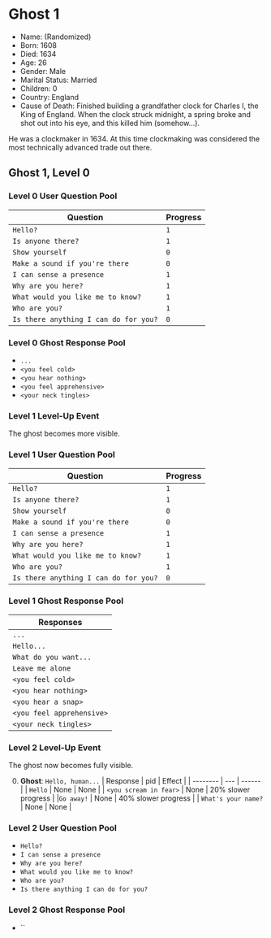 # Ghost 1
- Name: (Randomized)
- Born: 1608
- Died: 1634
- Age: 26
- Gender: Male
- Marital Status: Married
- Children: 0
- Country: England
- Cause of Death: Finished building a grandfather clock for Charles I, the King of England. When the clock struck midnight, a spring broke and shot out into his eye, and this killed him (somehow...). 

He was a clockmaker in 1634. At this time clockmaking was considered the most technically advanced trade out there.

## Ghost 1, Level 0

### Level 0 User Question Pool
| Question | Progress |
| -------- | -------- |
| `Hello?` | `1`     |
| `Is anyone there?` | `1` |
| `Show yourself` | `0` |
| `Make a sound if you're there` | `0` |
| `I can sense a presence` | `1` |
| `Why are you here?` | `1` |
| `What would you like me to know?` | `1` |
| `Who are you?` | `1` |
| `Is there anything I can do for you?` | `0` |

### Level 0 Ghost Response Pool
- `...`
- `<you feel cold>`
- `<you hear nothing>`
- `<you feel apprehensive>`
- `<your neck tingles>`

### Level 1 Level-Up Event
The ghost becomes more visible.

### Level 1 User Question Pool
| Question | Progress |
| -------- | -------- |
| `Hello?` | `1`     |
| `Is anyone there?` | `1` |
| `Show yourself` | `0` |
| `Make a sound if you're there` | `0` |
| `I can sense a presence` | `1` |
| `Why are you here?` | `1` |
| `What would you like me to know?` | `1` |
| `Who are you?` | `1` |
| `Is there anything I can do for you?` | `0` |

### Level 1 Ghost Response Pool
| Responses |
| --------- |
|`...` |
| `Hello...` |
| `What do you want...` |
| `Leave me alone` |
| `<you feel cold>` |
| `<you hear nothing>` |
| `<you hear a snap>` |
| `<you feel apprehensive>` |
| `<your neck tingles>` |

### Level 2 Level-Up Event
The ghost now becomes fully visible.

0. **Ghost**: `Hello, human...`
| Response | pid | Effect |
| -------- | --- | ------ |
| `Hello` | None | None |
| `<you scream in fear>` | None | 20% slower progress |
|`Go away!` | None | 40% slower progress |
| `What's your name?` | None | None |

### Level 2 User Question Pool
- `Hello?`
- `I can sense a presence`
- `Why are you here?`
- `What would you like me to know?`
- `Who are you?`
- `Is there anything I can do for you?`

### Level 2 Ghost Response Pool
- ``


